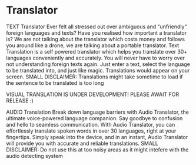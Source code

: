 # Translator

TEXT Translator
Ever felt all stressed out over ambiguous and "unfriendly" foreign languages and texts? Have you realised how important a translator is? 
We are not talking about the translator which costs money and follows you around like a drone, we are talking about a portable translator.
Text Translation is a self powered translator which helps you translate over 30+ languages conveniently and accurately. You will never have to
worry over not understanding foreign texts again. Just enter a text, select the language to be translated into, and just like magic. 
Translations would appear on your screen.
SMALL DISCLAIMER: Translations might take sometime to load if the sentence to be translated is too long



VISUAL TRANSLATION IS UNDER DEVELOPMENT! PLEASE AWAIT FOR RELEASE :)



AUDIO Translation
Break down language barriers with Audio Translator, the ultimate voice-powered language companion. Say goodbye to confusion and hello to seamless 
communication. With Audio Translator, you can effortlessly translate spoken words in over 30 languages, right at your fingertips. Simply speak 
into the device, and in an instant, Audio Translator will provide you with accurate and reliable translations.
SMALL DISCLAIMER: Do not use this at too noisy areas as it might intefere with the audio detecting system
